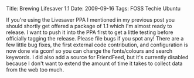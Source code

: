 Title: Brewing Lifesaver 1.1
Date: 2009-09-16
Tags: FOSS Techie Ubuntu

If you're using the Livesaver PPA I mentioned in my previous post you should shortly get offered a package of 1.1 which I'm almost ready to release.
I want to push it into the PPA first to get a little testing before officially tagging the release. Please file bugs if you spot any!
There are a few little bug fixes, the first external code contribution, and configuration is now done via gconf so you can change the fonts/colours and search keywords. I did also add a source for FriendFeed, but it's currently disabled because I don't want to extend the amount of time it takes to collect data from the web too much.
